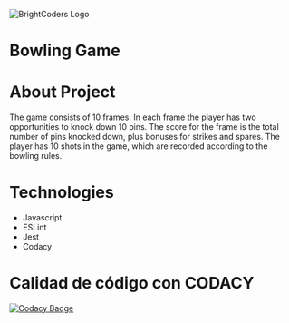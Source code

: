 ![BrightCoders Logo](img/logo.png)

# Bowling Game

# About Project
The game consists of 10 frames. In each frame the player has two opportunities to knock down 10 pins. The score for the frame is the total number of pins knocked down, plus bonuses for strikes and spares.
The player has 10 shots in the game, which are recorded according to the bowling rules.

# Technologies
- Javascript
- ESLint
- Jest
- Codacy

# Calidad de código con CODACY
[![Codacy Badge](https://app.codacy.com/project/badge/Grade/edbd83da7a8e41439bc53a3ad128e530)](https://www.codacy.com/gh/BrightCoders-Institute/tmp-BCDIC22-RN-juego-boliche-js-team1/dashboard?utm_source=github.com&amp;utm_medium=referral&amp;utm_content=BrightCoders-Institute/tmp-BCDIC22-RN-juego-boliche-js-team1&amp;utm_campaign=Badge_Grade)
